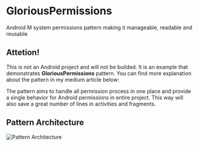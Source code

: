 # GloriousPermissions
Android M system permissions pattern making it manageable, readable and reusable

## Attetion!
This is not an Android project and will not be builded. It is an example that demonstrates **GloriousPermissions** pattern. You can find more explanation about the pattern in my medium article below:



The pattern aims to handle all permission process in one place and provide a single behavior for Android permissions in entire project. This way will also save a great number of lines in activities and fragments.

## Pattern Architecture
![Pattern Architecture](https://cdn-images-1.medium.com/max/2560/1*w-bBaMYaLqRusu8mBaD26g.png)

